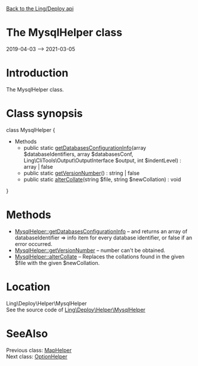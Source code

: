 [Back to the Ling/Deploy api](https://github.com/lingtalfi/Deploy/blob/master/doc/api/Ling/Deploy.md)



The MysqlHelper class
================
2019-04-03 --> 2021-03-05






Introduction
============

The MysqlHelper class.



Class synopsis
==============


class <span class="pl-k">MysqlHelper</span>  {

- Methods
    - public static [getDatabasesConfigurationInfo](https://github.com/lingtalfi/Deploy/blob/master/doc/api/Ling/Deploy/Helper/MysqlHelper/getDatabasesConfigurationInfo.md)(array $databaseIdentifiers, array $databasesConf, Ling\CliTools\Output\OutputInterface $output, int $indentLevel) : array | false
    - public static [getVersionNumber](https://github.com/lingtalfi/Deploy/blob/master/doc/api/Ling/Deploy/Helper/MysqlHelper/getVersionNumber.md)() : string | false
    - public static [alterCollate](https://github.com/lingtalfi/Deploy/blob/master/doc/api/Ling/Deploy/Helper/MysqlHelper/alterCollate.md)(string $file, string $newCollation) : void

}






Methods
==============

- [MysqlHelper::getDatabasesConfigurationInfo](https://github.com/lingtalfi/Deploy/blob/master/doc/api/Ling/Deploy/Helper/MysqlHelper/getDatabasesConfigurationInfo.md) &ndash; and returns an array of databaseIdentifier => info item for every database identifier, or false if an error occurred.
- [MysqlHelper::getVersionNumber](https://github.com/lingtalfi/Deploy/blob/master/doc/api/Ling/Deploy/Helper/MysqlHelper/getVersionNumber.md) &ndash; number can't be obtained.
- [MysqlHelper::alterCollate](https://github.com/lingtalfi/Deploy/blob/master/doc/api/Ling/Deploy/Helper/MysqlHelper/alterCollate.md) &ndash; Replaces the collations found in the given $file with the given $newCollation.





Location
=============
Ling\Deploy\Helper\MysqlHelper<br>
See the source code of [Ling\Deploy\Helper\MysqlHelper](https://github.com/lingtalfi/Deploy/blob/master/Helper/MysqlHelper.php)



SeeAlso
==============
Previous class: [MapHelper](https://github.com/lingtalfi/Deploy/blob/master/doc/api/Ling/Deploy/Helper/MapHelper.md)<br>Next class: [OptionHelper](https://github.com/lingtalfi/Deploy/blob/master/doc/api/Ling/Deploy/Helper/OptionHelper.md)<br>
